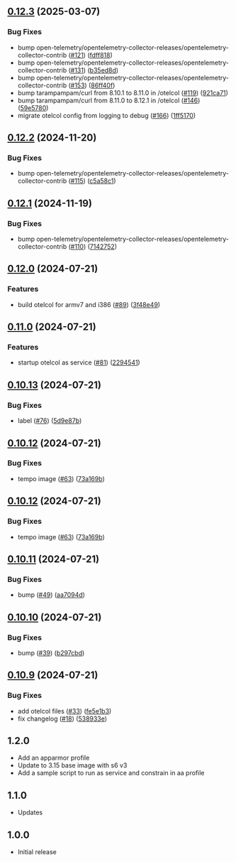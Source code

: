 <!-- https://developers.home-assistant.io/docs/add-ons/presentation#keeping-a-changelog -->

## [0.12.3](https://github.com/cedricziel/ha-addons/compare/otelcol-0.12.2...otelcol-0.12.3) (2025-03-07)


### Bug Fixes

* bump open-telemetry/opentelemetry-collector-releases/opentelemetry-collector-contrib ([#121](https://github.com/cedricziel/ha-addons/issues/121)) ([fdff818](https://github.com/cedricziel/ha-addons/commit/fdff818618ec2e04b02e5d908f0f4d7318099754))
* bump open-telemetry/opentelemetry-collector-releases/opentelemetry-collector-contrib ([#131](https://github.com/cedricziel/ha-addons/issues/131)) ([b35ed8d](https://github.com/cedricziel/ha-addons/commit/b35ed8d0e5c357eb311c7371f89d92d2b7a23d47))
* bump open-telemetry/opentelemetry-collector-releases/opentelemetry-collector-contrib ([#153](https://github.com/cedricziel/ha-addons/issues/153)) ([86ff40f](https://github.com/cedricziel/ha-addons/commit/86ff40f053148ff57a6b270bb7421dced2d6f3d7))
* bump tarampampam/curl from 8.10.1 to 8.11.0 in /otelcol ([#119](https://github.com/cedricziel/ha-addons/issues/119)) ([921ca71](https://github.com/cedricziel/ha-addons/commit/921ca71f8f35b4cef073d3ff1abbde0ffc17d177))
* bump tarampampam/curl from 8.11.0 to 8.12.1 in /otelcol ([#146](https://github.com/cedricziel/ha-addons/issues/146)) ([59e5780](https://github.com/cedricziel/ha-addons/commit/59e5780679c3a4c833f2aaf577fa2de7c0abfdfa))
* migrate otelcol config from logging to debug ([#166](https://github.com/cedricziel/ha-addons/issues/166)) ([1ff5170](https://github.com/cedricziel/ha-addons/commit/1ff51704008805a826bbd611a37a7492be3d60cb))

## [0.12.2](https://github.com/cedricziel/ha-addons/compare/otelcol-0.12.1...otelcol-0.12.2) (2024-11-20)


### Bug Fixes

* bump open-telemetry/opentelemetry-collector-releases/opentelemetry-collector-contrib ([#115](https://github.com/cedricziel/ha-addons/issues/115)) ([c5a58c1](https://github.com/cedricziel/ha-addons/commit/c5a58c1f71e00c3f7fcb5def16424cfa0dcefc23))

## [0.12.1](https://github.com/cedricziel/ha-addons/compare/otelcol-0.12.0...otelcol-0.12.1) (2024-11-19)


### Bug Fixes

* bump open-telemetry/opentelemetry-collector-releases/opentelemetry-collector-contrib ([#110](https://github.com/cedricziel/ha-addons/issues/110)) ([7142752](https://github.com/cedricziel/ha-addons/commit/714275276e1f864feb2b2fda07c77943f346e3a3))

## [0.12.0](https://github.com/cedricziel/ha-addons/compare/otelcol-0.11.0...otelcol-0.12.0) (2024-07-21)


### Features

* build otelcol for armv7 and i386 ([#89](https://github.com/cedricziel/ha-addons/issues/89)) ([3f48e49](https://github.com/cedricziel/ha-addons/commit/3f48e49ec8d608fa5de76144d4309287a339f9d4))

## [0.11.0](https://github.com/cedricziel/ha-addons/compare/otelcol-0.10.13...otelcol-0.11.0) (2024-07-21)


### Features

* startup otelcol as service ([#81](https://github.com/cedricziel/ha-addons/issues/81)) ([2294541](https://github.com/cedricziel/ha-addons/commit/22945415fcda98f64b25725f474460ad13e85a1e))

## [0.10.13](https://github.com/cedricziel/ha-addons/compare/otelcol-0.10.12...otelcol-0.10.13) (2024-07-21)


### Bug Fixes

* label ([#76](https://github.com/cedricziel/ha-addons/issues/76)) ([5d9e87b](https://github.com/cedricziel/ha-addons/commit/5d9e87bc16df2b8d3078690a1eb94e2e314b9549))

## [0.10.12](https://github.com/cedricziel/ha-addons/compare/otelcol-0.10.11...otelcol-0.10.12) (2024-07-21)


### Bug Fixes

* tempo image ([#63](https://github.com/cedricziel/ha-addons/issues/63)) ([73a169b](https://github.com/cedricziel/ha-addons/commit/73a169bf8f7c3ee2301d7909751af9c2ce26e0dd))

## [0.10.12](https://github.com/cedricziel/ha-addons/compare/otelcol-0.10.11...otelcol-0.10.12) (2024-07-21)


### Bug Fixes

* tempo image ([#63](https://github.com/cedricziel/ha-addons/issues/63)) ([73a169b](https://github.com/cedricziel/ha-addons/commit/73a169bf8f7c3ee2301d7909751af9c2ce26e0dd))

## [0.10.11](https://github.com/cedricziel/ha-addons/compare/otelcol-0.10.10...otelcol-0.10.11) (2024-07-21)


### Bug Fixes

* bump ([#49](https://github.com/cedricziel/ha-addons/issues/49)) ([aa7094d](https://github.com/cedricziel/ha-addons/commit/aa7094dbfdbd577c3d200e6bbb32a441e3cbfd26))

## [0.10.10](https://github.com/cedricziel/ha-addons/compare/otelcol-0.10.9...otelcol-0.10.10) (2024-07-21)


### Bug Fixes

* bump ([#39](https://github.com/cedricziel/ha-addons/issues/39)) ([b297cbd](https://github.com/cedricziel/ha-addons/commit/b297cbdd33f7412e48ef62ed301c5fc9f6007e90))

## [0.10.9](https://github.com/cedricziel/ha-addons/compare/otelcol-0.10.8...otelcol-0.10.9) (2024-07-21)


### Bug Fixes

* add otelcol files ([#33](https://github.com/cedricziel/ha-addons/issues/33)) ([fe5e1b3](https://github.com/cedricziel/ha-addons/commit/fe5e1b325651ec2347132b34827ba0e188f75f9a))
* fix changelog ([#18](https://github.com/cedricziel/ha-addons/issues/18)) ([538933e](https://github.com/cedricziel/ha-addons/commit/538933eba58e9bffa553d851da6d993b35db9fcf))

## 1.2.0

- Add an apparmor profile
- Update to 3.15 base image with s6 v3
- Add a sample script to run as service and constrain in aa profile

## 1.1.0

- Updates

## 1.0.0

- Initial release
